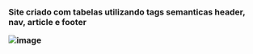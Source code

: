 <h3>Site criado com tabelas utilizando tags semanticas header, nav, article e footer

<img>![image](https://github.com/gabrielarebeca/Desafio_TabelasSemanticas/assets/110422932/daa6bdbb-c469-4592-9d85-922d4b204632)
